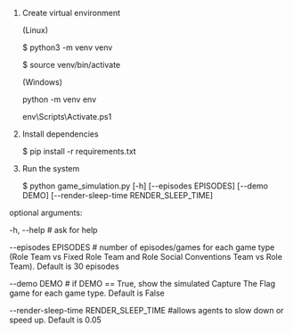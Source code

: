 1. Create virtual environment

    (Linux)
    
    $ python3 -m venv venv
    
    $ source venv/bin/activate

    (Windows)
    
    python -m venv env
    
    env\Scripts\Activate.ps1 

2. Install dependencies

    $ pip install -r requirements.txt

3. Run the system

    $ python game_simulation.py [-h] [--episodes EPISODES] [--demo DEMO] [--render-sleep-time RENDER_SLEEP_TIME]

    

optional arguments:
   
  -h, --help  # ask for help    
    
  --episodes EPISODES # number of episodes/games for each game type (Role Team vs Fixed Role Team and Role Social Conventions Team vs Role Team). Default is 30 episodes
    
  --demo DEMO # if DEMO == True, show the simulated Capture The Flag game for each game type. Default is False
    
  --render-sleep-time RENDER_SLEEP_TIME #allows agents to slow down or speed up. Default is 0.05
